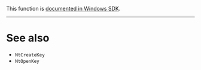 This function is [documented in Windows SDK](https://learn.microsoft.com/en-us/previous-versions//ff899322%28v=vs.85%29).

---

# See also

* `NtCreateKey`
* `NtOpenKey`

